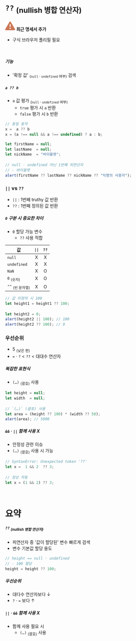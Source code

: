 `??` <sub>(nullish 병합 연산자)</sub>
====

<img src="../../images/commons/icons/triangle-exclamation-solid.svg" /> **최근 명세서 추가**

- 구식 브라우저 폴리필 필요

<br />

##### 기능
- '확정 값' <sub>(`null` · `undefined` 여부)</sub> 검색

##### `a ?? b`
- `a` 값 평가 <sub>(`null` · `undefined` 여부)</sub>
  - `true` 평가 시 `a` 반환
  - `false` 평가 시 `b` 반환
```javascript
// 동일 동작
x =  a ?? b
x = (a !== null && a !== undefined) ? a : b;
```
```javascript
let firstName = null;
let lastName  = null;
let nickName  = "바이올렛";

// null · undefined 아닌 1번째 피연산자
// - 바이올렛
alert(firstName ?? lastName ?? nickName ?? "익명의 사용자");
```

### `||` vs `??`
- `||` : 1번째 truthy 값 반환
- `??` : 1번째 정의된 값 반환

##### `0` 구분 시 중요한 차이
- `0` 할당 가능 변수
  - `??` 사용 적합

|값|`\|\|`|`??`|
|---|:---:|:---:|
|`null`|X|X|
|`undefined`|X|X|
|`NaN`|X|O|
|`0` <sub>(숫자)</sub>|X|O|
|`""` <sub>(빈 문자열)</sub>|X|O|

```javascript
// 값 미정의 시 100
let height1 = height1 ?? 100;

let height2 = 0;
alert(height2 || 100); // 100
alert(height2 ?? 100); // 0
```

### 우선순위
- 5 <sub>(낮은 편)</sub>
- `=` · `?` \< `??` \< 대대수 연산자

##### 복잡한 표현식
- `(…)` <sub>(괄호)</sub> 사용
```javascript
let height = null;
let width  = null;

// `(…)` (괄호) 사용
let area = (height ?? 100) * (width ?? 50);
alert(area); // 5000
```

##### `&&` · `||` 함께 사용 X
- 안정성 관련 이슈
- `(…)` <sub>(괄호)</sub> 사용 시 가능
```javascript
// SyntaxError: Unexpected token '??'
let x =  1 && 2  ?? 3;

// 정상 작동
let x = (1 && 2) ?? 3;
```

<br />

요약
====

##### `??` <sub>(nullish 병합 연산자)</sub>
- 피연산자 중 '값이 할당된' 변수 빠르게 검색
- 변수 기본값 할당 용도
```javascript
// height == null · undefined
// - 100 할당
height = height ?? 100;
```

##### 우선순위
- 대다수 연산자보다 ↓
- `?` · `=` 보다 ↑

##### `||` · `&&` 함께 사용 X
- 함께 사용 필요 시
  - `(…)` <sub>(괄호)</sub> 사용
